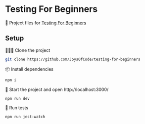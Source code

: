 # Testing For Beginners

🔗 Project files for [Testing For Beginners](https://joyofcode.xyz/testing-for-beginners)

## Setup

🧑‍🤝‍🧑 Clone the project

```sh
git clone https://github.com/JoysOfCode/testing-for-beginners
```

📦️ Install dependencies

```sh
npm i
```

🦄 Start the project and open http://localhost:3000/

```sh
npm run dev
```

🧪 Run tests

```sh
npm run jest:watch
```
